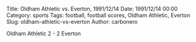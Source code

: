 Title: Oldham Athletic vs. Everton, 1991/12/14
Date: 1991/12/14 00:00
Category: sports
Tags: football, football scores, Oldham Athletic, Everton
Slug: oldham-athletic-vs-everton
Author: carbonero


Oldham Athletic 2 - 2 Everton
